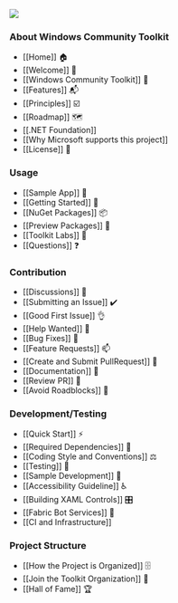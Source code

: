 ![](https://github.com/windows-toolkit/WindowsCommunityToolkit-design-assets/blob/master/Logos/windows_toolkit_sticker_4x4-1.png)

### About Windows Community Toolkit

* [[Home]] 🏠 
* [[Welcome]] 🙏
* [[Windows Community Toolkit]] 🧰
* [[Features]] 📬
* [[Principles]] ☑️
* [[Roadmap]] 🗺
* [[.NET Foundation]]
* [[Why Microsoft supports this project]]
* [[License]] 📄

### Usage

* [[Sample App]] 📱
* [[Getting Started]] 🙌
* [[NuGet Packages]] 📦
* [[Preview Packages]] 🌙
* [[Toolkit Labs]] 🧪
* [[Questions]] ❓

### Contribution

* [[Discussions]] 👥
* [[Submitting an Issue]] ✔️
* [[Good First Issue]] 👌
* [[Help Wanted]] 🙋
* [[Bug Fixes]] 🐛
* [[Feature Requests]] 📫
* [[Create and Submit PullRequest]] 🚀
* [[Documentation]] 📝
* [[Review PR]] 📖
* [[Avoid Roadblocks]] 🚧

### Development/Testing

* [[Quick Start]] ⚡
* [[Required Dependencies]] 📌
* [[Coding Style and Conventions]] ⚖
* [[Testing]] 🧪
* [[Sample Development]] 📱
* [[Accessibility Guideline]] ♿
* [[Building XAML Controls]] 🎛
* [[Fabric Bot Services]] 🤖
* [[CI and Infrastructure]]

### Project Structure

* [[How the Project is Organized]] 🗄️
* [[Join the Toolkit Organization]] 🚪
* [[Hall of Fame]] 🏆
